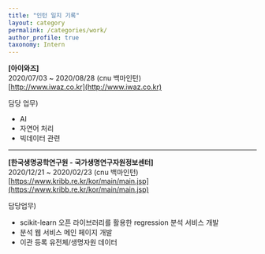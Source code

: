 ```yaml
---
title: "인턴 일지 기록"
layout: category
permalink: /categories/work/
author_profile: true
taxonomy: Intern
---
```


**[아이와즈]**  
2020/07/03 ~ 2020/08/28 (cnu 백마인턴)  
[http://www.iwaz.co.kr](http://www.iwaz.co.kr)    
  
담당 업무)  
- AI  
- 자연어 처리  
- 빅데이터 관련       

---  

**[한국생명공학연구원 - 국가생명연구자원정보센터]**  
2020/12/21 ~ 2020/02/23 (cnu 백마인턴)  
[https://www.kribb.re.kr/kor/main/main.jsp](https://www.kribb.re.kr/kor/main/main.jsp)  
  
담당업무)  
- scikit-learn 오픈 라이브러리를 활용한 regression 분석 서비스 개발
- 분석 웹 서비스 메인 페이지 개발
- 이관 등록 유전체/생명자원 데이터 
